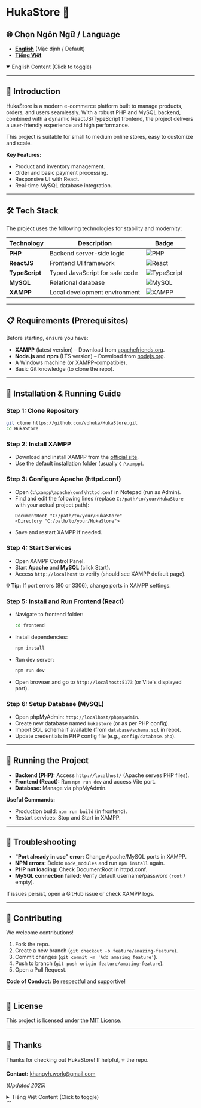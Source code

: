 # HukaStore 🚀

## 🌐 Chọn Ngôn Ngữ / Language  
- **[English](#english-content)** (Mặc định / Default)  
- **[Tiếng Việt](#vietnamese-content)**  

<details open>
<summary> English Content (Click to toggle)</summary>

---

## 📖 Introduction  
HukaStore is a modern e-commerce platform built to manage products, orders, and users seamlessly. With a robust PHP and MySQL backend, combined with a dynamic ReactJS/TypeScript frontend, the project delivers a user-friendly experience and high performance.  

This project is suitable for small to medium online stores, easy to customize and scale.  

**Key Features:**  
- Product and inventory management.  
- Order and basic payment processing.  
- Responsive UI with React.  
- Real-time MySQL database integration.  

---

## 🛠️ Tech Stack  
The project uses the following technologies for stability and modernity:  

| Technology | Description | Badge |
|------------|-------------|-------|
| **PHP** | Backend server-side logic | ![PHP](https://img.shields.io/badge/PHP-777BB4?style=for-the-badge&logo=php&logoColor=white) |
| **ReactJS** | Frontend UI framework | ![React](https://img.shields.io/badge/React-20232A?style=for-the-badge&logo=react&logoColor=61DAFB) |
| **TypeScript** | Typed JavaScript for safe code | ![TypeScript](https://img.shields.io/badge/TypeScript-007ACC?style=for-the-badge&logo=typescript&logoColor=white) |
| **MySQL** | Relational database | ![MySQL](https://img.shields.io/badge/MySQL-00000F?style=for-the-badge&logo=mysql&logoColor=white) |
| **XAMPP** | Local development environment | ![XAMPP](https://img.shields.io/badge/XAMPP-FDFEFE?style=for-the-badge&logo=xampp&logoColor=FF6900) |

---

## 📋 Requirements (Prerequisites)  
Before starting, ensure you have:  
- **XAMPP** (latest version) – Download from [apachefriends.org](https://www.apachefriends.org/).  
- **Node.js** and **npm** (LTS version) – Download from [nodejs.org](https://nodejs.org/).  
- A Windows machine (or XAMPP-compatible).  
- Basic Git knowledge (to clone the repo).  

---

## 🚀 Installation & Running Guide  

### Step 1: Clone Repository  
```bash
git clone https://github.com/vohuka/HukaStore.git
cd HukaStore
```

### Step 2: Install XAMPP  
- Download and install XAMPP from the [official site](https://www.apachefriends.org/download.html).  
- Use the default installation folder (usually `C:\xampp`).  

### Step 3: Configure Apache (httpd.conf)  
- Open `C:\xampp\apache\conf\httpd.conf` in Notepad (run as Admin).  
- Find and edit the following lines (replace `C:/path/to/your/HukaStore` with your actual project path):  
    ```
    DocumentRoot "C:/path/to/your/HukaStore"
    <Directory "C:/path/to/your/HukaStore">
    ```
- Save and restart XAMPP if needed.  

### Step 4: Start Services  
- Open XAMPP Control Panel.  
- Start **Apache** and **MySQL** (click Start).  
- Access `http://localhost` to verify (should see XAMPP default page).  

**💡 Tip:** If port errors (80 or 3306), change ports in XAMPP settings.  

### Step 5: Install and Run Frontend (React)  
- Navigate to frontend folder:  
    ```bash
    cd frontend
    ```  
- Install dependencies:  
    ```bash
    npm install
    ```  
- Run dev server:  
    ```bash
    npm run dev
    ```  
- Open browser and go to `http://localhost:5173` (or Vite's displayed port).  

### Step 6: Setup Database (MySQL)  
- Open phpMyAdmin: `http://localhost/phpmyadmin`.  
- Create new database named `hukastore` (or as per PHP config).  
- Import SQL schema if available (from `database/schema.sql` in repo).  
- Update credentials in PHP config file (e.g., `config/database.php`).  

---

## 🔄 Running the Project  
- **Backend (PHP):** Access `http://localhost/` (Apache serves PHP files).  
- **Frontend (React):** Run `npm run dev` and access Vite port.  
- **Database:** Manage via phpMyAdmin.  

**Useful Commands:**  
- Production build: `npm run build` (in frontend).  
- Restart services: Stop and Start in XAMPP.  

---

## 🐛 Troubleshooting  
- **"Port already in use" error:** Change Apache/MySQL ports in XAMPP.  
- **NPM errors:** Delete `node_modules` and run `npm install` again.  
- **PHP not loading:** Check DocumentRoot in httpd.conf.  
- **MySQL connection failed:** Verify default username/password (`root` / empty).  

If issues persist, open a GitHub issue or check XAMPP logs.  

---

## 🤝 Contributing  
We welcome contributions!  
1. Fork the repo.  
2. Create a new branch (`git checkout -b feature/amazing-feature`).  
3. Commit changes (`git commit -m 'Add amazing feature'`).  
4. Push to branch (`git push origin feature/amazing-feature`).  
5. Open a Pull Request.  

**Code of Conduct:** Be respectful and supportive!  

---

## 📄 License  
This project is licensed under the [MIT License](LICENSE).  

---

## 🙏 Thanks  
Thanks for checking out HukaStore! If helpful, ⭐ the repo.  

**Contact:** [khangvh.work@gmail.com](mailto:khangvh.work@gmail.com)

*(Updated 2025)*

</details>

<details>
<summary>Tiếng Việt Content (Click to toggle)</summary>

---

## 📖 Giới thiệu  
HukaStore là một nền tảng thương mại điện tử hiện đại, được xây dựng để quản lý sản phẩm, đơn hàng và người dùng một cách mượt mà. Với backend mạnh mẽ dựa trên PHP và MySQL, kết hợp frontend ReactJS/TypeScript năng động, dự án mang đến trải nghiệm người dùng thân thiện và hiệu suất cao.  

Dự án phù hợp cho các cửa hàng trực tuyến nhỏ đến trung bình, dễ dàng tùy chỉnh và mở rộng.  

**Tính năng chính:**  
- Quản lý sản phẩm và kho hàng.  
- Xử lý đơn hàng và thanh toán cơ bản.  
- Giao diện responsive với React.  
- Tích hợp database MySQL cho dữ liệu thời gian thực.  

---

## 🛠️ Tech Stack  
Dự án sử dụng các công nghệ sau để đảm bảo tính ổn định và hiện đại:  

| Công nghệ | Mô tả | Badge |
|-----------|--------|-------|
| **PHP** | Backend server-side logic | ![PHP](https://img.shields.io/badge/PHP-777BB4?style=for-the-badge&logo=php&logoColor=white) |
| **ReactJS** | Frontend UI framework | ![React](https://img.shields.io/badge/React-20232A?style=for-the-badge&logo=react&logoColor=61DAFB) |
| **TypeScript** | Typed JavaScript cho code an toàn | ![TypeScript](https://img.shields.io/badge/TypeScript-007ACC?style=for-the-badge&logo=typescript&logoColor=white) |
| **MySQL** | Relational database | ![MySQL](https://img.shields.io/badge/MySQL-00000F?style=for-the-badge&logo=mysql&logoColor=white) |
| **XAMPP** | Local development environment | ![XAMPP](https://img.shields.io/badge/XAMPP-FDFEFE?style=for-the-badge&logo=xampp&logoColor=FF6900) |

---

## 📋 Yêu cầu (Prerequisites)  
Trước khi bắt đầu, hãy đảm bảo bạn có:  
- **XAMPP** (phiên bản mới nhất) – Tải tại [apachefriends.org](https://www.apachefriends.org/).  
- **Node.js** và **npm** (phiên bản LTS) – Tải tại [nodejs.org](https://nodejs.org/).  
- Máy tính chạy Windows (hoặc tương thích với XAMPP).  
- Kiến thức cơ bản về Git (để clone repo).  

---

## 🚀 Hướng dẫn Cài đặt & Chạy Dự Án  

### Bước 1: Clone Repository  
```bash
git clone https://github.com/vohuka/HukaStore.git
cd HukaStore
```

### Bước 2: Cài đặt XAMPP  
- Tải và cài đặt XAMPP từ [trang chính thức](https://www.apachefriends.org/download.html).  
- Chọn thư mục cài đặt mặc định (thường là `C:\xampp`).  

### Bước 3: Cấu hình Apache (httpd.conf)  
- Mở file `C:\xampp\apache\conf\httpd.conf` bằng Notepad (chạy với quyền Admin).  
- Tìm và sửa các dòng sau (thay `C:/path/to/your/HukaStore` bằng đường dẫn thực tế đến thư mục project):  
    ```
    DocumentRoot "C:/path/to/your/HukaStore"
    <Directory "C:/path/to/your/HukaStore">
    ```
- Lưu file và khởi động lại XAMPP nếu cần.  

### Bước 4: Khởi động Services  
- Mở XAMPP Control Panel.  
- Bật **Apache** và **MySQL** (nhấp Start).  
- Truy cập `http://localhost` để kiểm tra (nên thấy trang XAMPP mặc định).  

**💡 Mẹo:** Nếu gặp lỗi port (80 hoặc 3306), thay đổi port trong XAMPP settings.  

### Bước 5: Cài đặt và Chạy Frontend (React)  
- Di chuyển đến thư mục frontend:  
    ```bash
    cd frontend
    ```  
- Cài đặt dependencies:  
    ```bash
    npm install
    ```  
- Chạy development server:  
    ```bash
    npm run dev
    ```  
- Mở trình duyệt và truy cập `http://localhost:5173` (hoặc port Vite hiển thị).  

### Bước 6: Thiết lập Database (MySQL)  
- Mở phpMyAdmin: `http://localhost/phpmyadmin`.  
- Tạo database mới tên `hukastore` (hoặc theo config trong code PHP).  
- Import schema SQL nếu có (từ file `database/schema.sql` trong repo).  
- Cập nhật credentials trong file config PHP (ví dụ: `config/database.php`).  

---

## 🔄 Chạy Dự Án  
- **Backend (PHP):** Truy cập `http://localhost/` (Apache sẽ serve files PHP).  
- **Frontend (React):** Chạy `npm run dev` và truy cập port Vite.  
- **Database:** Kết nối qua phpMyAdmin để quản lý dữ liệu.  

**Lệnh hữu ích:**  
- Build production: `npm run build` (trong frontend).  
- Restart services: Dừng và Start lại trong XAMPP.  

---

## 🐛 Troubleshooting  
- **Lỗi "Port already in use":** Thay đổi port Apache/MySQL trong XAMPP.  
- **NPM errors:** Xóa `node_modules` và chạy `npm install` lại.  
- **PHP không load:** Kiểm tra DocumentRoot trong httpd.conf.  
- **MySQL connection failed:** Kiểm tra username/password mặc định (`root` / empty).  

Nếu gặp vấn đề, mở issue trên GitHub hoặc kiểm tra logs trong XAMPP.  

---

## 🤝 Đóng Góp (Contributing)  
Chúng tôi hoan nghênh contributions!  
1. Fork repo.  
2. Tạo branch mới (`git checkout -b feature/amazing-feature`).  
3. Commit changes (`git commit -m 'Add amazing feature'`).  
4. Push lên branch (`git push origin feature/amazing-feature`).  
5. Mở Pull Request.  

**Code of Conduct:** Hãy tôn trọng và hỗ trợ lẫn nhau!  

---

## 📄 License  
Dự án này được cấp phép theo [MIT License](LICENSE).  

---

## 🙏 Cảm ơn  
Cảm ơn bạn đã quan tâm đến HukaStore! Nếu hữu ích, hãy ⭐ repo nhé.  

**Liên hệ:** [khangvh.work@gmail.com](mailto:khangvh.work@gmail.com)

*(Cập nhật năm 2025)*

</details>
```
